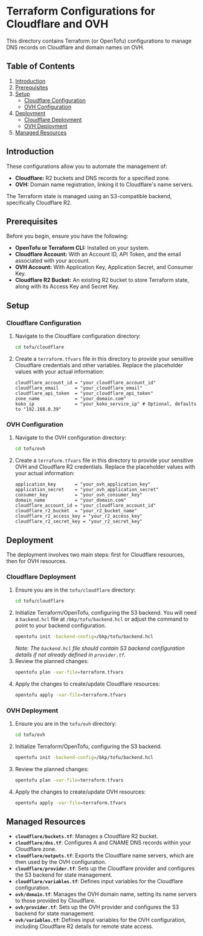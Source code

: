 # Terraform Configurations for Cloudflare and OVH

This directory contains Terraform (or OpenTofu) configurations to manage DNS records on Cloudflare and domain names on OVH.

## Table of Contents

1.  [Introduction](#introduction)
2.  [Prerequisites](#prerequisites)
3.  [Setup](#setup)
    *   [Cloudflare Configuration](#cloudflare-configuration)
    *   [OVH Configuration](#ovh-configuration)
4.  [Deployment](#deployment)
    *   [Cloudflare Deployment](#cloudflare-deployment)
    *   [OVH Deployment](#ovh-deployment)
5.  [Managed Resources](#managed-resources)

## Introduction

These configurations allow you to automate the management of:
*   **Cloudflare:** R2 buckets and DNS records for a specified zone.
*   **OVH:** Domain name registration, linking it to Cloudflare's name servers.

The Terraform state is managed using an S3-compatible backend, specifically Cloudflare R2.

## Prerequisites

Before you begin, ensure you have the following:

*   **OpenTofu or Terraform CLI:** Installed on your system.
*   **Cloudflare Account:** With an Account ID, API Token, and the email associated with your account.
*   **OVH Account:** With Application Key, Application Secret, and Consumer Key.
*   **Cloudflare R2 Bucket:** An existing R2 bucket to store Terraform state, along with its Access Key and Secret Key.

## Setup

### Cloudflare Configuration

1.  Navigate to the Cloudflare configuration directory:
    ```bash
    cd tofu/cloudflare
    ```
2.  Create a `terraform.tfvars` file in this directory to provide your sensitive Cloudflare credentials and other variables. Replace the placeholder values with your actual information:
    ```hcl
    cloudflare_account_id = "your_cloudflare_account_id"
    cloudflare_email      = "your_cloudflare_email"
    cloudflare_api_token  = "your_cloudflare_api_token"
    zone_name             = "your_domain.com"
    koko_ip               = "your_koko_service_ip" # Optional, defaults to "192.168.0.39"
    ```

### OVH Configuration

1.  Navigate to the OVH configuration directory:
    ```bash
    cd tofu/ovh
    ```
2.  Create a `terraform.tfvars` file in this directory to provide your sensitive OVH and Cloudflare R2 credentials. Replace the placeholder values with your actual information:
    ```hcl
    application_key       = "your_ovh_application_key"
    application_secret    = "your_ovh_application_secret"
    consumer_key          = "your_ovh_consumer_key"
    domain_name           = "your_domain.com"
    cloudflare_account_id = "your_cloudflare_account_id"
    cloudflare_r2_bucket  = "your_r2_bucket_name"
    cloudflare_r2_access_key = "your_r2_access_key"
    cloudflare_r2_secret_key = "your_r2_secret_key"
    ```

## Deployment

The deployment involves two main steps: first for Cloudflare resources, then for OVH resources.

### Cloudflare Deployment

1.  Ensure you are in the `tofu/cloudflare` directory:
    ```bash
    cd tofu/cloudflare
    ```
2.  Initialize Terraform/OpenTofu, configuring the S3 backend. You will need a `backend.hcl` file at `/bkp/tofu/backend.hcl` or adjust the command to point to your backend configuration.
    ```bash
    opentofu init -backend-config=/bkp/tofu/backend.hcl
    ```
    *Note: The `backend.hcl` file should contain S3 backend configuration details if not already defined in `provider.tf`.* 
3.  Review the planned changes:
    ```bash
    opentofu plan -var-file=terraform.tfvars
    ```
4.  Apply the changes to create/update Cloudflare resources:
    ```bash
    opentofu apply -var-file=terraform.tfvars
    ```

### OVH Deployment

1.  Ensure you are in the `tofu/ovh` directory:
    ```bash
    cd tofu/ovh
    ```
2.  Initialize Terraform/OpenTofu, configuring the S3 backend.
    ```bash
    opentofu init -backend-config=/bkp/tofu/backend.hcl
    ```
3.  Review the planned changes:
    ```bash
    opentofu plan -var-file=terraform.tfvars
    ```
4.  Apply the changes to create/update OVH resources:
    ```bash
    opentofu apply -var-file=terraform.tfvars
    ```

## Managed Resources

*   **`cloudflare/buckets.tf`**: Manages a Cloudflare R2 bucket.
*   **`cloudflare/dns.tf`**: Configures A and CNAME DNS records within your Cloudflare zone.
*   **`cloudflare/outputs.tf`**: Exports the Cloudflare name servers, which are then used by the OVH configuration.
*   **`cloudflare/provider.tf`**: Sets up the Cloudflare provider and configures the S3 backend for state management.
*   **`cloudflare/variables.tf`**: Defines input variables for the Cloudflare configuration.
*   **`ovh/domain.tf`**: Manages the OVH domain name, setting its name servers to those provided by Cloudflare.
*   **`ovh/provider.tf`**: Sets up the OVH provider and configures the S3 backend for state management.
*   **`ovh/variables.tf`**: Defines input variables for the OVH configuration, including Cloudflare R2 details for remote state access.

